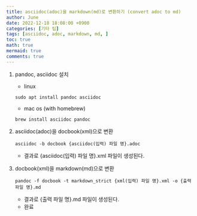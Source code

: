 ```yaml
---
title: asciidoc(adoc)을 markdown(md)로 변환하기 (convert adoc to md)
author: June
date: 2022-12-18 18:08:00 +0900
categories: [기타 팁]
tags: [asciidoc, adoc, markdown, md, ]
toc: true
math: true
mermaid: true
comments: true
---
```

1. pandoc, asciidoc 설치
    - linux

    ```console
    sudo apt install pandoc asciidoc
    ```

    - mac os (with homebrew)

    ```console
    brew install asciidoc pandoc
    ```

1. asciidoc(adoc)을 docbook(xml)으로 변환

    ```console
    asciidoc -b docbook {asciidoc(입력) 파일 명}.adoc
    ```

    - 결과로 {asciidoc(입력) 파일 명}.xml 파일이 생성된다.

1. docbook(xml)을 markdown(md)으로 변환

    ```console
    pandoc -f docbook -t markdown_strict {xml(입력) 파일 명}.xml -o {출력 파일 명}.md
    ```

    - 결과로 {출력 파일 명}.md 파일이 생성된다.
    - 완료
